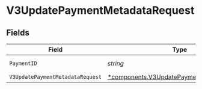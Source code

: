 # V3UpdatePaymentMetadataRequest


## Fields

| Field                                                                                                   | Type                                                                                                    | Required                                                                                                | Description                                                                                             |
| ------------------------------------------------------------------------------------------------------- | ------------------------------------------------------------------------------------------------------- | ------------------------------------------------------------------------------------------------------- | ------------------------------------------------------------------------------------------------------- |
| `PaymentID`                                                                                             | *string*                                                                                                | :heavy_check_mark:                                                                                      | The payment ID                                                                                          |
| `V3UpdatePaymentMetadataRequest`                                                                        | [*components.V3UpdatePaymentMetadataRequest](../../models/components/v3updatepaymentmetadatarequest.md) | :heavy_minus_sign:                                                                                      | N/A                                                                                                     |
